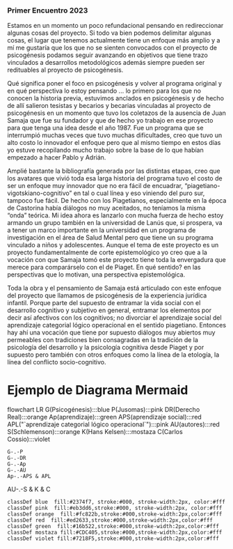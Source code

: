 ### Primer Encuentro 2023
Estamos en un momento un poco refundacional pensando en redireccionar algunas cosas del proyecto. Si todo va bien podemos delimitar algunas cosas, el lugar que tenemos actualmente tiene un enfoque más amplio y a mí me gustaría que los que no se sienten convocados con el proyecto de psicogénesis podamos seguir avanzando en objetivos que tiene trazo vinculados a desarrollos metodológicos además siempre pueden ser redituables al proyecto de psicogénesis.

Qué significa poner el foco en psicogénesis y volver al programa original y en qué perspectiva lo estoy pensando ... lo primero para los que no conocen la historia previa, estuvimos anclados en psicogénesis y de hecho de allí salieron tesistas y becarios y becarias vinculadas al proyecto de psicogénesis en un momento que tuvo los coletazos de la ausencia de Juan Samaja que fue su fundador y que de hecho yo trabajo en ese proyecto para que tenga una idea desde el año 1987. Fue un programa que se interrumpió muchas veces que tuvo muchas dificultades, creo que tuvo un alto costo lo innovador el enfoque pero que al mismo tiempo en estos días yo estuve recopilando mucho trabajo sobre la base de lo que habían empezado a hacer Pablo y Adrián.

Amplié bastante la bibliografía generada por las distintas etapas, creo que los avatares que vivió toda esa larga historia del programa tuvo el costo de ser un enfoque muy innovador que no era fácil de encuadrar, “piagetiano-vigotskiano-cognitivo” en tal o cual línea y eso viniendo del puro sur, tampoco fue fácil. De hecho con los Piagetianos, especialmente en la época de Castorina había diálogos no muy aceitados, no teníamos la misma “onda” teórica. Mi idea ahora es lanzarlo con mucha fuerza de hecho estoy armando un grupo también en la universidad de Lanús que, si prospera, va a tener un marco importante en la universidad en un programa de investigación en el área de Salud Mental pero que tiene un su programa vinculado a niños y adolescentes. Aunque el tema de este proyecto es un proyecto fundamentalmente de corte epistemológico yo creo que a la vocación con que Samaja tomó este proyecto tiene toda la envergadura que merece para comparárselo con el de Piaget. En qué sentido? en las perspectivas que lo motivan, una perspectiva epistemológica.

Toda la obra y el pensamiento de Samaja está articulado con este enfoque del proyecto que llamamos de psicogénesis de la experiencia jurídica infantil. Porque parte del supuesto de entramar la vida social con el desarrollo cognitivo y subjetivo en general, entramar los elementos por decir así afectivos con los cognitivos; no divorciar el aprendizaje social del aprendizaje categorial lógico operacional en el sentido piagetiano. Entonces hay ahí una vocación que tiene por supuesto diálogos muy abiertos muy permeables con tradiciones bien consagradas en la tradición de la psicología del desarrollo y la psicología cognitiva desde Piaget y por supuesto pero también con otros enfoques como la línea de la etología, la línea del conflicto socio-cognitivo.



# Ejemplo de Diagrama Mermaid

<div class="mermaid">
flowchart LR
	G(Psicogénesis):::blue
	P(Jusomas):::pink  
	DR(Derecho Real):::orange  
	Ap(aprendizaje):::green
	APS(aprendizaje social):::red  
	APL("`aprendizaje categorial lógico operacional`"):::pink
  AU(autores):::red
  S(Schlemenson):::orange
  K(Hans Kelsen):::mostaza 
  C(Carlos Cossio):::violet
  
	G-.-P
	G-.-DR
	G-.-Ap
	G-.-AU
	Ap-.-APS & APL
  AU-.-S & K & C
  
	classDef blue  fill:#2374f7, stroke:#000, stroke-width:2px, color:#fff
	classDef pink  fill:#eb3dd6,stroke:#000, stroke-width:2px, color:#fff
	classDef orange  fill:#fc822b,stroke:#000,stroke-width:2px,color:#fff
	classDef red  fill:#ed2633,stroke:#000,stroke-width:2px,color:#fff
	classDef green  fill:#16b522,stroke:#000,stroke-width:2px,color:#fff
	classDef mostaza fill:#CDC405,stroke:#000,stroke-width:2px,color:#fff
	classDef violet fill:#7218F5,stroke:#000,stroke-width:2px,color:#fff
</div>

<script src="https://cdn.jsdelivr.net/npm/mermaid/dist/mermaid.min.js"></script>
<script>
  mermaid.initialize({ startOnLoad: true });
</script>
